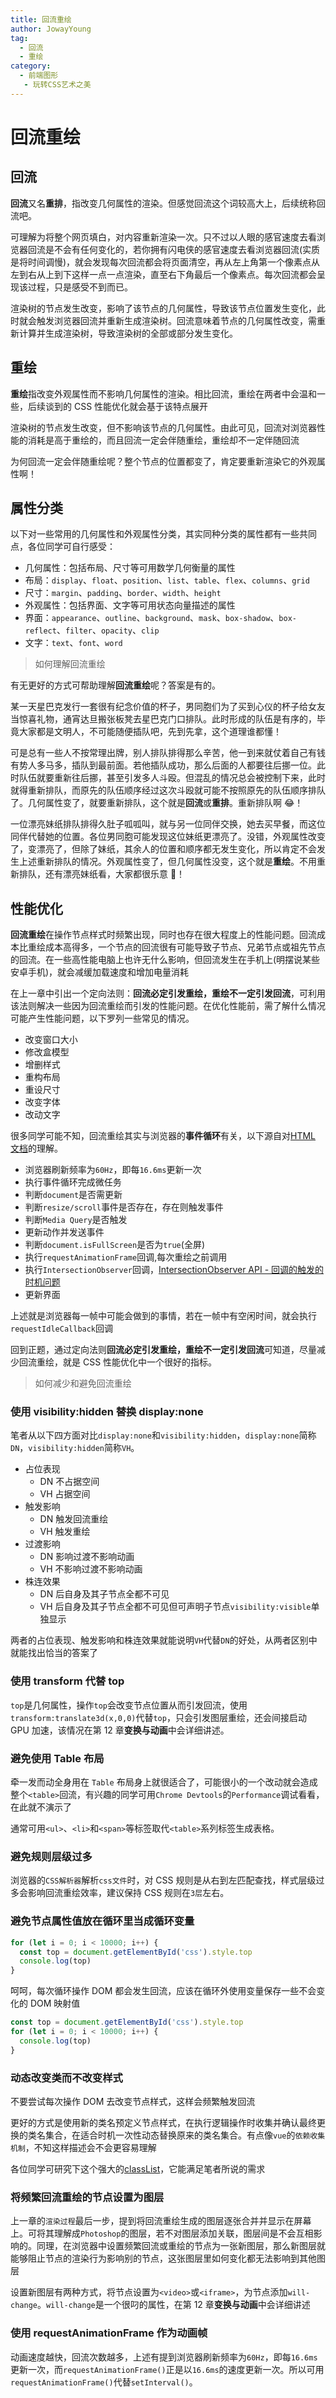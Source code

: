 ```yaml
---
title: 回流重绘
author: JowayYoung
tag:
  - 回流
  - 重绘
category:  
  - 前端图形
   - 玩转CSS艺术之美
---
```


# 回流重绘

## 回流

**回流**又名**重排**，指改变几何属性的渲染。但感觉回流这个词较高大上，后续统称回流吧。

可理解为将整个网页填白，对内容重新渲染一次。只不过以人眼的感官速度去看浏览器回流是不会有任何变化的，若你拥有闪电侠的感官速度去看浏览器回流(实质是将时间调慢)，就会发现每次回流都会将页面清空，再从左上角第一个像素点从左到右从上到下这样一点一点渲染，直至右下角最后一个像素点。每次回流都会呈现该过程，只是感受不到而已。

渲染树的节点发生改变，影响了该节点的几何属性，导致该节点位置发生变化，此时就会触发浏览器回流并重新生成渲染树。回流意味着节点的几何属性改变，需重新计算并生成渲染树，导致渲染树的全部或部分发生变化。

## 重绘

**重绘**指改变外观属性而不影响几何属性的渲染。相比回流，重绘在两者中会温和一些，后续谈到的 CSS 性能优化就会基于该特点展开

渲染树的节点发生改变，但不影响该节点的几何属性。由此可见，回流对浏览器性能的消耗是高于重绘的，而且回流一定会伴随重绘，重绘却不一定伴随回流

为何回流一定会伴随重绘呢？整个节点的位置都变了，肯定要重新渲染它的外观属性啊！

## 属性分类

以下对一些常用的几何属性和外观属性分类，其实同种分类的属性都有一些共同点，各位同学可自行感受：

- 几何属性：包括布局、尺寸等可用数学几何衡量的属性
- 布局：`display`、`float`、`position`、`list`、`table`、`flex`、`columns`、`grid`
- 尺寸：`margin`、`padding`、`border`、`width`、`height`
- 外观属性：包括界面、文字等可用状态向量描述的属性
- 界面：`appearance`、`outline`、`background`、`mask`、`box-shadow`、`box-reflect`、`filter`、`opacity`、`clip`
- 文字：`text`、`font`、`word`

> 如何理解回流重绘

有无更好的方式可帮助理解**回流重绘**呢？答案是有的。

某一天星巴克发行一套很有纪念价值的杯子，男同胞们为了买到心仪的杯子给女友当惊喜礼物，通宵达旦搬张板凳去星巴克门口排队。此时形成的队伍是有序的，毕竟大家都是文明人，不可能随便插队吧，先到先拿，这个道理谁都懂！

可是总有一些人不按常理出牌，别人排队排得那么辛苦，他一到来就仗着自己有钱有势人多马多，插队到最前面。若他插队成功，那么后面的人都要往后挪一位。此时队伍就要重新往后挪，甚至引发多人斗殴。但混乱的情况总会被控制下来，此时就得重新排队，而原先的队伍顺序经过这次斗殴就可能不按照原先的队伍顺序排队了。几何属性变了，就要重新排队，这个就是**回流**或**重排**。重新排队啊 😂！

一位漂亮妹纸排队排得久肚子呱呱叫，就与另一位同伴交换，她去买早餐，而这位同伴代替她的位置。各位男同胞可能发现这位妹纸更漂亮了。没错，外观属性改变了，变漂亮了，但除了妹纸，其余人的位置和顺序都无发生变化，所以肯定不会发生上述重新排队的情况。外观属性变了，但几何属性没变，这个就是**重绘**。不用重新排队，还有漂亮妹纸看，大家都很乐意 🤔！

## 性能优化

**回流重绘**在操作节点样式时频繁出现，同时也存在很大程度上的性能问题。回流成本比重绘成本高得多，一个节点的回流很有可能导致子节点、兄弟节点或祖先节点的回流。在一些高性能电脑上也许无什么影响，但回流发生在手机上(明摆说某些安卓手机)，就会减缓加载速度和增加电量消耗

在上一章中引出一个定向法则：**回流必定引发重绘，重绘不一定引发回流**，可利用该法则解决一些因为回流重绘而引发的性能问题。在优化性能前，需了解什么情况可能产生性能问题，以下罗列一些常见的情况。

- 改变窗口大小
- 修改盒模型
- 增删样式
- 重构布局
- 重设尺寸
- 改变字体
- 改动文字

很多同学可能不知，回流重绘其实与浏览器的**事件循环**有关，以下源自对[HTML 文档](https://link.juejin.cn/?target=https%3A%2F%2Fhtml.spec.whatwg.org%2Fmultipage%2Fwebappapis.html%23event-loop-processing-model)的理解。

- 浏览器刷新频率为`60Hz`，即每`16.6ms`更新一次
- 执行事件循环完成微任务
- 判断`document`是否需更新
- 判断`resize/scroll`事件是否存在，存在则触发事件
- 判断`Media Query`是否触发
- 更新动作并发送事件
- 判断`document.isFullScreen`是否为`true`(全屏)
- 执行`requestAnimationFrame`回调,每次重绘之前调用
- 执行`IntersectionObserver`回调，[IntersectionObserver API - 回调的触发的时机问题](https://zhuanlan.zhihu.com/p/447542045)
- 更新界面

上述就是浏览器每一帧中可能会做到的事情，若在一帧中有空闲时间，就会执行`requestIdleCallback`回调

回到正题，通过定向法则**回流必定引发重绘，重绘不一定引发回流**可知道，尽量减少回流重绘，就是 CSS 性能优化中一个很好的指标。

> 如何减少和避免回流重绘

### 使用 visibility:hidden 替换 display:none

笔者从以下四方面对比`display:none`和`visibility:hidden`，`display:none`简称`DN`，`visibility:hidden`简称`VH`。

- 占位表现
  - DN 不占据空间
  - VH 占据空间
- 触发影响
  - DN 触发回流重绘
  - VH 触发重绘
- 过渡影响
  - DN 影响过渡不影响动画
  - VH 不影响过渡不影响动画
- 株连效果
  - DN 后自身及其子节点全都不可见
  - VH 后自身及其子节点全都不可见但可声明子节点`visibility:visible`单独显示

两者的占位表现、触发影响和株连效果就能说明`VH`代替`DN`的好处，从两者区别中就能找出恰当的答案了

### 使用 transform 代替 top

`top`是几何属性，操作`top`会改变节点位置从而引发回流，使用`transform:translate3d(x,0,0)`代替`top`，只会引发图层重绘，还会间接启动 GPU 加速，该情况在第 12 章**变换与动画**中会详细讲述。

### 避免使用 Table 布局

牵一发而动全身用在 `Table` 布局身上就很适合了，可能很小的一个改动就会造成整个`<table>`回流，有兴趣的同学可用`Chrome Devtools`的`Performance`调试看看，在此就不演示了

通常可用`<ul>`、`<li>`和`<span>`等标签取代`<table>`系列标签生成表格。

### 避免规则层级过多

浏览器的`CSS解析器`解析`css文件`时，对 CSS 规则是从右到左匹配查找，样式层级过多会影响回流重绘效率，建议保持 CSS 规则在`3层`左右。

### 避免节点属性值放在循环里当成循环变量

```js
for (let i = 0; i < 10000; i++) {
  const top = document.getElementById('css').style.top
  console.log(top)
}
```

呵呵，每次循环操作 DOM 都会发生回流，应该在循环外使用变量保存一些不会变化的 DOM 映射值

```js
const top = document.getElementById('css').style.top
for (let i = 0; i < 10000; i++) {
  console.log(top)
}
```

### 动态改变类而不改变样式

不要尝试每次操作 DOM 去改变节点样式，这样会频繁触发回流

更好的方式是使用新的类名预定义节点样式，在执行逻辑操作时收集并确认最终更换的类名集合，在适合时机一次性动态替换原来的类名集合。有点像`vue`的`依赖收集机制`，不知这样描述会不会更容易理解

各位同学可研究下这个强大的[classList](https://www.runoob.com/jsref/prop-element-classlist.html)，它能满足笔者所说的需求

### 将频繁回流重绘的节点设置为图层

上一章的`渲染过程`最后一步，提到将回流重绘生成的图层逐张合并并显示在屏幕上。可将其理解成`Photoshop`的图层，若不对图层添加关联，图层间是不会互相影响的。同理，在浏览器中设置频繁回流或重绘的节点为一张新图层，那么新图层就能够阻止节点的渲染行为影响别的节点，这张图层里如何变化都无法影响到其他图层

设置新图层有两种方式，将节点设置为`<video>`或`<iframe>`，为节点添加`will-change`。`will-change`是一个很叼的属性，在第 12 章**变换与动画**中会详细讲述

### 使用 requestAnimationFrame 作为动画帧

动画速度越快，回流次数越多，上述有提到浏览器刷新频率为`60Hz`，即每`16.6ms`更新一次，而`requestAnimationFrame()`正是以`16.6ms`的速度更新一次。所以可用`requestAnimationFrame()`代替`setInterval()`。
